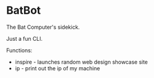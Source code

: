 # BatBot
The Bat Computer's sidekick.

Just a fun CLI.

Functions:
* inspire - launches random web design showcase site
* ip - print out the ip of my machine